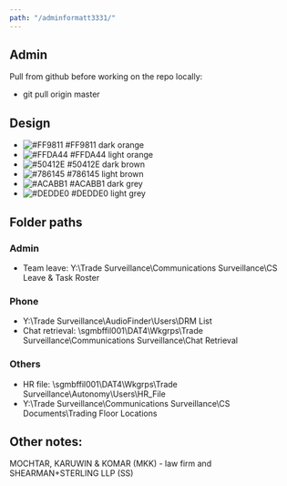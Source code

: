 ```yaml
---
path: "/adminformatt3331/"
---
```


## Admin

Pull from github before working on the repo locally:

- git pull origin master

## Design
- ![#FF9811](https://placehold.it/15/FF9811/000000?text=+) #FF9811 dark orange
- ![#FFDA44](https://placehold.it/15/FFDA44/000000?text=+) #FFDA44 light orange
- ![#50412E](https://placehold.it/15/50412E/000000?text=+) #50412E dark brown
- ![#786145](https://placehold.it/15/786145/000000?text=+) #786145 light brown
- ![#ACABB1](https://placehold.it/15/ACABB1/000000?text=+) #ACABB1 dark grey
- ![#DEDDE0](https://placehold.it/15/DEDDE0/000000?text=+) #DEDDE0 light grey

## Folder paths

### Admin
- Team leave: Y:\Trade Surveillance\Communications Surveillance\CS Leave & Task Roster

### Phone
- Y:\Trade Surveillance\AudioFinder\Users\DRM List
- Chat retrieval: \\sgmbffil001\DAT4\Wkgrps\Trade Surveillance\Communications Surveillance\Chat Retrieval

### Others
- HR file: \\sgmbffil001\DAT4\Wkgrps\Trade Surveillance\Autonomy\Users\HR_File
- Y:\Trade Surveillance\Communications Surveillance\CS Documents\Trading Floor Locations

## Other notes:
MOCHTAR, KARUWIN & KOMAR (MKK) - law firm and SHEARMAN+STERLING LLP (SS)
